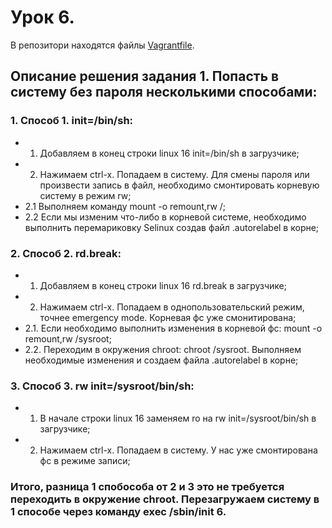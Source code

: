 # Урок 6.
В репозитори находятся файлы [Vagrantfile](Vagrantfile).
## Описание решения задания 1. Попасть в систему без пароля несколькими способами:
### 1. Способ 1. init=/bin/sh:
* 1. Добавляем в конец строки linux 16 init=/bin/sh в загрузчике;
* 2. Нажимаем ctrl-x. Попадаем в систему. Для смены пароля или произвести запись в файл, необходимо смонтировать корневую систему в режим rw;
* 2.1 Выполняем команду mount -o remount,rw /;
* 2.2 Если мы изменим что-либо в корневой системе, необходимо выполнить перемариковку Selinux создав файл .autorelabel в корне;
### 2. Способ 2. rd.break:
* 1. Добавляем в конец строки linux 16 rd.break в загрузчике;
* 2. Нажимаем ctrl-x. Попадаем в однопользовательский режим, точнее emergency mode. Корневая фс уже смонитирована;
* 2.1. Если необходимо выполнить изменения в корневой фс: mount -o remount,rw /sysroot;
* 2.2. Переходим в окружения chroot: chroot /sysroot. Выполняем необходимые изменения и создаем файла .autorelabel в корне;
### 3. Способ 3. rw init=/sysroot/bin/sh:
* 1. В начале строки linux 16 заменяем ro на rw init=/sysroot/bin/sh в загрузчике;
* 2. Нажимаем ctrl-x. Попадаем в систему. У нас уже смонтирована фс в режиме записи;

### Итого, разница 1 спобособа от 2 и 3 это не требуется переходить в окружение chroot. Перезагружаем систему в 1 способе через команду exec /sbin/init 6. 

